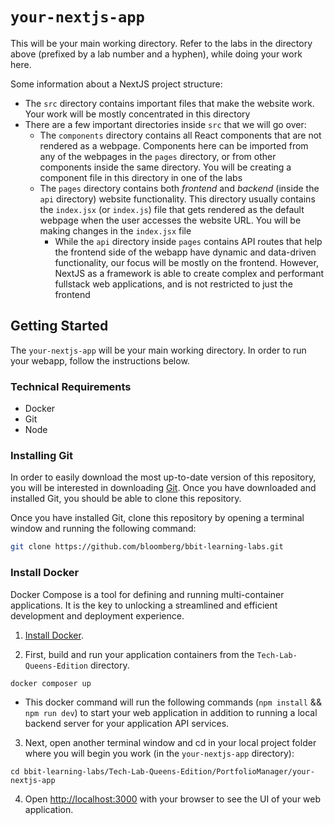 # `your-nextjs-app`

This will be your main working directory. Refer to the labs in the directory above (prefixed by a lab number and a hyphen), while doing your work here.

Some information about a NextJS project structure:
* The `src` directory contains important files that make the website work. Your work will be mostly concentrated in this directory
* There are a few important directories inside `src` that we will go over:
  * The `components` directory contains all React components that are not rendered as a webpage. Components here can be imported from any of the webpages in the `pages` directory, or from other components inside the same directory. You will be creating a component file in this directory in one of the labs
  * The `pages` directory contains both *frontend* and *backend* (inside the `api` directory) website functionality. This directory usually contains the `index.jsx` (or `index.js`) file that gets rendered as the default webpage when the user accesses the website URL. You will be making changes in the `index.jsx` file
    * While the `api` directory inside `pages` contains API routes that help the frontend side of the webapp have dynamic and data-driven functionality, our focus will be mostly on the frontend. However, NextJS as a framework is able to create complex and performant fullstack web applications, and is not restricted to just the frontend

## Getting Started

The `your-nextjs-app` will be your main working directory. In order to run your webapp, follow the instructions below.

### Technical Requirements
- Docker
- Git
- Node

### Installing Git

In order to easily download the most up-to-date version of this repository, you will be interested in downloading [Git](https://git-scm.com/downloads). Once you have downloaded and installed Git, you should be able to clone this repository.

Once you have installed Git, clone this repository by opening a terminal window and running the following command:
```sh
git clone https://github.com/bloomberg/bbit-learning-labs.git
```

### Install Docker

Docker Compose is a tool for defining and running multi-container applications. It is the key to unlocking a streamlined and efficient development and deployment experience.

1. [Install Docker](https://docs.docker.com/get-docker/).

2. First, build and run your application containers from the `Tech-Lab-Queens-Edition` directory.

```docker composer up```
* This docker command will run the following commands (`npm install` && `npm run dev`) to start your web application in addition to running a local backend server for your application API services. 

3. Next, open another terminal window and cd in your local project folder where you will begin you work (in the `your-nextjs-app` directory):

```cd bbit-learning-labs/Tech-Lab-Queens-Edition/PortfolioManager/your-nextjs-app```

4. Open [http://localhost:3000](http://localhost:3000) with your browser to see the UI of your web application.
